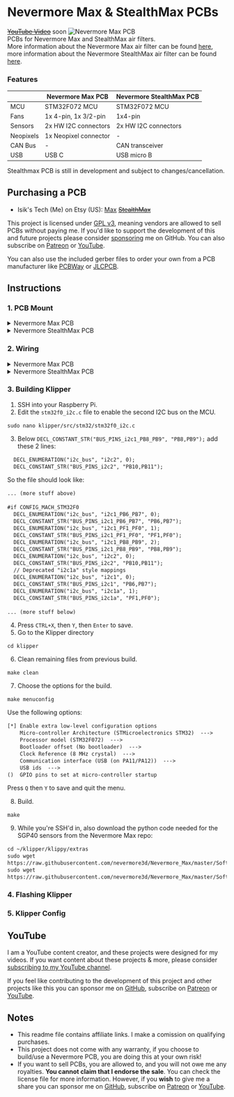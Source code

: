 # Nevermore Max & StealthMax PCBs
~~[YouTube Video](.)~~ soon
![Nevermore Max PCB](./Images/PCB.jpg)
<br>PCBs for Nevermore Max and StealthMax air filters. 
<br>More information about the Nevermore Max air filter can be found [here](https://github.com/nevermore3d/Nevermore_Max), more information about the Nevermore StealthMax air filter can be found [here](https://github.com/nevermore3d/StealthMax).
### Features
||Nevermore Max PCB|Nevermore StealthMax PCB|
|---|---|---|
|MCU|STM32F072 MCU|STM32F072 MCU|
|Fans|1x 4-pin, 1x 3/2-pin|1x4-pin|
|Sensors|2x HW I2C connectors|2x HW I2C connectors|
|Neopixels|1x Neopixel connector|-|
|CAN Bus|-|CAN transceiver|
|USB|USB C|USB micro B|

Stealthmax PCB is still in development and subject to changes/cancellation.

## Purchasing a PCB
- Isik's Tech (Me) on Etsy (US): [Max](.) ~~[StealthMax](.)~~

This project is licensed under [GPL v3](./LICENSE), meaning vendors are allowed to sell PCBs without paying me. If you'd like to support the development of this and future projects please consider [sponsoring](https://github.com/sponsors/xbst) me on GitHub. You can also subscribe on [Patreon](https://l.isiks.tech/patreon) or [YouTube](https://l.isiks.tech/member).

You can also use the included gerber files to order your own from a PCB manufacturer like [PCBWay](https://www.pcbway.com/setinvite.aspx?inviteid=374841) or [JLCPCB](https://jlcpcb.com/).
<br>

## Instructions
### 1. PCB Mount
<details>
  <summary>Nevermore Max PCB</summary>
  
  1. Print the ~~bottle opener~~ [Nevermore Max PCB tray](./Mounts/Nevermore-Max-PCB-Tray.stl) using the standard Voron print settings.
  2. Remove the built-in supports.
  3. Superglue 2 magnets. Pay attention to the polarities.
  4. Mount the PCB. The plastic latches will keep the PCB in place, no screws needed. The USB/power side should be seated first.
     
  ![Instructions](./Images/PCB-Tray.png)
</details>
<details>
  <summary>Nevermore StealthMax PCB</summary>
  
  1. Mount the PCB where the Raspberry Pi Pico normally mounts with M2 screws.
</details>

### 2. Wiring
<details>
<summary>Nevermore Max PCB</summary>
 
  1. All connectors except USB are JST-XH. Use the diagram below to wire your fans/sensors/leds/power.

  ![Pinout](./Images/Max-Pinout.png)
</details>
<details>
  <summary>Nevermore StealthMax PCB</summary>

  1. All connectors except USB are JST-XH. Use the diagram below to wire your fans/sensors/CAN/power.

  ![Pinout](./Images/SM-Pinout.png)
</details>
  
### 3. Building Klipper
1. SSH into your Raspberry Pi.
2. Edit the `stm32f0_i2c.c` file to enable the second I2C bus on the MCU.
```
sudo nano klipper/src/stm32/stm32f0_i2c.c
```
3. Below `DECL_CONSTANT_STR("BUS_PINS_i2c1_PB8_PB9", "PB8,PB9");` add these 2 lines:
```
  DECL_ENUMERATION("i2c_bus", "i2c2", 0);
  DECL_CONSTANT_STR("BUS_PINS_i2c2", "PB10,PB11");
```
So the file should look like:

```
... (more stuff above)

#if CONFIG_MACH_STM32F0
  DECL_ENUMERATION("i2c_bus", "i2c1_PB6_PB7", 0);
  DECL_CONSTANT_STR("BUS_PINS_i2c1_PB6_PB7", "PB6,PB7");
  DECL_ENUMERATION("i2c_bus", "i2c1_PF1_PF0", 1);
  DECL_CONSTANT_STR("BUS_PINS_i2c1_PF1_PF0", "PF1,PF0");
  DECL_ENUMERATION("i2c_bus", "i2c1_PB8_PB9", 2);
  DECL_CONSTANT_STR("BUS_PINS_i2c1_PB8_PB9", "PB8,PB9");
  DECL_ENUMERATION("i2c_bus", "i2c2", 0);
  DECL_CONSTANT_STR("BUS_PINS_i2c2", "PB10,PB11");
  // Deprecated "i2c1a" style mappings
  DECL_ENUMERATION("i2c_bus", "i2c1", 0);
  DECL_CONSTANT_STR("BUS_PINS_i2c1", "PB6,PB7");
  DECL_ENUMERATION("i2c_bus", "i2c1a", 1);
  DECL_CONSTANT_STR("BUS_PINS_i2c1a", "PF1,PF0");

... (more stuff below)
```
4. Press `CTRL+X`, then `Y`, then `Enter` to save.
5. Go to the Klipper directory
```
cd klipper
```
6. Clean remaining files from previous build.
```
make clean
```
7. Choose the options for the build.
```
make menuconfig
```
Use the following options:
```
[*] Enable extra low-level configuration options
    Micro-controller Architecture (STMicroelectronics STM32)  --->
    Processor model (STM32F072)  --->
    Bootloader offset (No bootloader)  --->
    Clock Reference (8 MHz crystal)  --->
    Communication interface (USB (on PA11/PA12))  --->
    USB ids  --->
()  GPIO pins to set at micro-controller startup
```
Press `Q` then `Y` to save and quit the menu.

8. Build.
```
make
```
9. While you're SSH'd in, also download the python code needed for the SGP40 sensors from the Nevermore Max repo:
```
cd ~/klipper/klippy/extras
sudo wget https://raw.githubusercontent.com/nevermore3d/Nevermore_Max/master/Software/Klipper/voc_algorithm.py
sudo wget https://raw.githubusercontent.com/nevermore3d/Nevermore_Max/master/Software/Klipper/sgp40.py
```
### 4. Flashing Klipper


### 5. Klipper Config


## YouTube

I am a YouTube content creator, and these projects were designed for my videos. If you want content about these projects & more, please consider [subscribing to my YouTube channel](https://www.youtube.com/channel/UClAWYmCkHjsbaX9Wz1df2mg).
<br>

If you feel like contributing to the development of this project and other projects like this you can sponsor me on [GitHub](https://github.com/sponsors/xbst), subscribe on [Patreon](https://l.isiks.tech/patreon) or [YouTube](https://l.isiks.tech/member).

## Notes
- This readme file contains affiliate links. I make a comission on qualifying purchases.
- This project does not come with any warranty, if you choose to build/use a Nevermore PCB, you are doing this at your own risk!
- If you want to sell PCBs, you are allowed to, and you will not owe me any royalties. **You cannot claim that I endorse the sale**. You can check the license file for more information. However, if you **wish** to give me a share you can sponsor me on [GitHub](https://github.com/sponsors/xbst), subscribe on [Patreon](https://l.isiks.tech/patreon) or [YouTube](https://l.isiks.tech/member).
